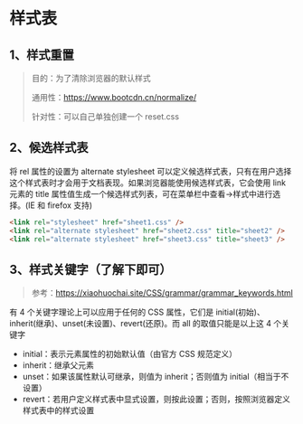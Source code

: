 # 样式表

## 1、样式重置

> 目的：为了清除浏览器的默认样式
>
> 通用性：https://www.bootcdn.cn/normalize/
>
> 针对性：可以自己单独创建一个 reset.css

## 2、候选样式表

将 rel 属性的设置为 alternate stylesheet 可以定义候选样式表，只有在用户选择这个样式表时才会用于文档表现。如果浏览器能使用候选样式表，它会使用 link 元素的 title 属性值生成一个候选样式列表，可在菜单栏中查看->样式中进行选择。(IE 和 firefox 支持)

```html
<link rel="stylesheet" href="sheet1.css" />
<link rel="alternate stylesheet" href="sheet2.css" title="sheet2" />
<link rel="alternate stylesheet" href="sheet3.css" title="sheet3" />
```

## 3、样式关键字（了解下即可）

> 参考：https://xiaohuochai.site/CSS/grammar/grammar_keywords.html

有 4 个关键字理论上可以应用于任何的 CSS 属性，它们是 initial(初始)、inherit(继承)、unset(未设置)、revert(还原)。而 all 的取值只能是以上这 4 个关键字

- initial：表示元素属性的初始默认值（由官方 CSS 规范定义）
- inherit：继承父元素
- unset：如果该属性默认可继承，则值为 inherit；否则值为 initial（相当于不设置）
- revert：若用户定义样式表中显式设置，则按此设置；否则，按照浏览器定义样式表中的样式设置

